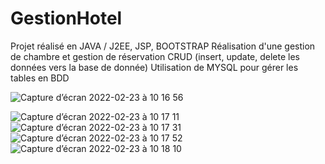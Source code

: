 # GestionHotel

Projet réalisé en JAVA / J2EE, JSP, BOOTSTRAP
Réalisation d'une gestion de chambre et gestion de réservation 
CRUD (insert, update, delete les données vers la base de donnée)
Utilisation de MYSQL pour gérer les tables en BDD

![Capture d’écran 2022-02-23 à 10 16 56](https://user-images.githubusercontent.com/77153796/155290960-d526b63f-1e2b-4ce8-9312-3c854fcbac6d.png)

![Capture d’écran 2022-02-23 à 10 17 11](https://user-images.githubusercontent.com/77153796/155290983-58f83865-5333-40b9-bb90-a703503df11c.png)
![Capture d’écran 2022-02-23 à 10 17 31](https://user-images.githubusercontent.com/77153796/155290992-2cf878f3-9415-44d8-b8d1-d68247f6fcf7.png)
![Capture d’écran 2022-02-23 à 10 17 52](https://user-images.githubusercontent.com/77153796/155291005-8f4c1edc-4b19-4b3c-9e1a-f271528b60b7.png)
![Capture d’écran 2022-02-23 à 10 18 10](https://user-images.githubusercontent.com/77153796/155291014-500b083f-2fd8-4716-bb05-37983cae9eeb.png)
